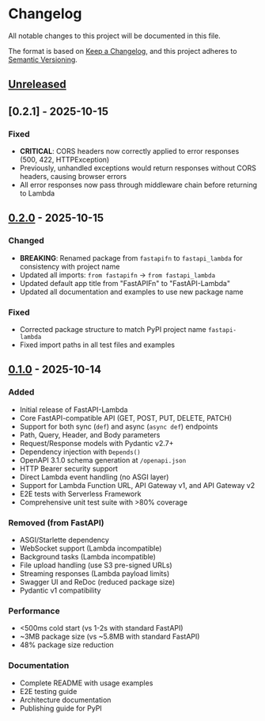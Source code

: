 # Changelog

All notable changes to this project will be documented in this file.

The format is based on [Keep a Changelog](https://keepachangelog.com/en/1.0.0/),
and this project adheres to [Semantic Versioning](https://semver.org/spec/v2.0.0.html).

## [Unreleased]

## [0.2.1] - 2025-10-15

### Fixed
- **CRITICAL**: CORS headers now correctly applied to error responses (500, 422, HTTPException)
- Previously, unhandled exceptions would return responses without CORS headers, causing browser errors
- All error responses now pass through middleware chain before returning to Lambda

## [0.2.0] - 2025-10-15

### Changed
- **BREAKING**: Renamed package from `fastapifn` to `fastapi_lambda` for consistency with project name
- Updated all imports: `from fastapifn` → `from fastapi_lambda`
- Updated default app title from "FastAPIFn" to "FastAPI-Lambda"
- Updated all documentation and examples to use new package name

### Fixed
- Corrected package structure to match PyPI project name `fastapi-lambda`
- Fixed import paths in all test files and examples

## [0.1.0] - 2025-10-14

### Added
- Initial release of FastAPI-Lambda
- Core FastAPI-compatible API (GET, POST, PUT, DELETE, PATCH)
- Support for both sync (`def`) and async (`async def`) endpoints
- Path, Query, Header, and Body parameters
- Request/Response models with Pydantic v2.7+
- Dependency injection with `Depends()`
- OpenAPI 3.1.0 schema generation at `/openapi.json`
- HTTP Bearer security support
- Direct Lambda event handling (no ASGI layer)
- Support for Lambda Function URL, API Gateway v1, and API Gateway v2
- E2E tests with Serverless Framework
- Comprehensive unit test suite with >80% coverage

### Removed (from FastAPI)
- ASGI/Starlette dependency
- WebSocket support (Lambda incompatible)
- Background tasks (Lambda incompatible)
- File upload handling (use S3 pre-signed URLs)
- Streaming responses (Lambda payload limits)
- Swagger UI and ReDoc (reduced package size)
- Pydantic v1 compatibility

### Performance
- <500ms cold start (vs 1-2s with standard FastAPI)
- ~3MB package size (vs ~5.8MB with standard FastAPI)
- 48% package size reduction

### Documentation
- Complete README with usage examples
- E2E testing guide
- Architecture documentation
- Publishing guide for PyPI

[Unreleased]: https://github.com/tsilicani/fastapi-lambda/compare/v0.2.0...HEAD
[0.2.0]: https://github.com/tsilicani/fastapi-lambda/compare/v0.1.0...v0.2.0
[0.1.0]: https://github.com/tsilicani/fastapi-lambda/releases/tag/v0.1.0
